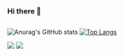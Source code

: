 ### Hi there 👋

##

  ![Anurag's GitHub stats](https://github-readme-stats.vercel.app/api?username=Apolref&show_icons=true&theme=gruvbox&size_weight=0.5&count_weight=0.5)
  [![Top Langs](https://github-readme-stats.vercel.app/api/top-langs/?username=Apolref&layout=donut&theme=gruvbox&size_weight=0.5&count_weight=0.5)](https://github.com/anuraghazra/github-readme-stats)

<div>
  <a href = "mailto:alelopfer@usp.br"><img src="https://img.shields.io/badge/-Gmail-%23333?style=for-the-badge&logo=gmail&logoColor=white" target="_blank"></a>
  <a href="https://www.linkedin.com/in/alexandre-lopes-50bb0529a/" target="_blank"><img src="https://img.shields.io/badge/-LinkedIn-%230077B5?style=for-the-badge&logo=linkedin&logoColor=white" target="_blank"></a> 
  </div>
